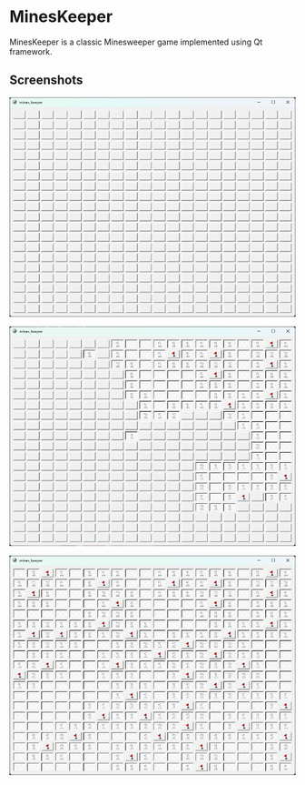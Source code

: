 # MinesKeeper
MinesKeeper is a classic Minesweeper game implemented using Qt framework.

## Screenshots

![Screenshot 1](demo/start.png)

![Screenshot 2](demo/in_progress.png)

![Screenshot 3](demo/finished.png)